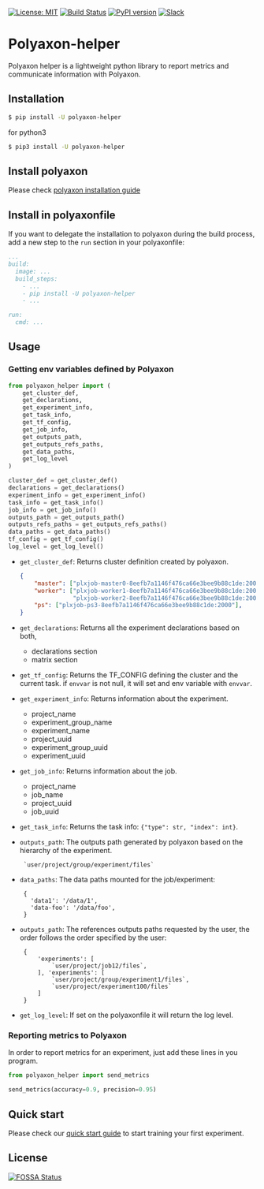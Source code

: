 [![License: MIT](https://img.shields.io/badge/License-MIT-green.svg)](LICENSE)
[![Build Status](https://travis-ci.org/polyaxon/polyaxon-helper.svg?branch=master)](https://travis-ci.org/polyaxon/polyaxon-helper)
[![PyPI version](https://badge.fury.io/py/polyaxon-helper.svg)](https://badge.fury.io/py/polyaxon-helper)
[![Slack](https://img.shields.io/badge/chat-on%20slack-aadada.svg?logo=slack&longCache=true)](https://join.slack.com/t/polyaxon/shared_invite/enQtMzQ0ODc2MDg1ODc0LWY2ZTdkMTNmZjBlZmRmNjQxYmYwMTBiMDZiMWJhODI2ZTk0MDU4Mjg5YzA5M2NhYzc5ZjhiMjczMDllYmQ2MDg)

# Polyaxon-helper

Polyaxon helper is a lightweight python library to report metrics and communicate information with Polyaxon.

## Installation

```bash
$ pip install -U polyaxon-helper
```

for python3

```bash
$ pip3 install -U polyaxon-helper
```


## Install polyaxon

Please check [polyaxon installation guide](https://docs.polyaxon.com/installation/introduction)

## Install in polyaxonfile

If you want to delegate the installation to polyaxon during the build process,
add a new step to the `run` section in your polyaxonfile:

```yaml
...
build:
  image: ...
  build_steps:
    - ...
    - pip install -U polyaxon-helper
    - ...

run:
  cmd: ...
```

## Usage

### Getting env variables defined by Polyaxon

```python
from polyaxon_helper import (
    get_cluster_def,
    get_declarations,
    get_experiment_info,
    get_task_info,
    get_tf_config,
    get_job_info,
    get_outputs_path,
    get_outputs_refs_paths,
    get_data_paths,
    get_log_level
)

cluster_def = get_cluster_def()
declarations = get_declarations()
experiment_info = get_experiment_info()
task_info = get_task_info()
job_info = get_job_info()
outputs_path = get_outputs_path()
outputs_refs_paths = get_outputs_refs_paths()
data_paths = get_data_paths()
tf_config = get_tf_config()
log_level = get_log_level()
```

 * `get_cluster_def`: Returns cluster definition created by polyaxon.
    ```json
    {
        "master": ["plxjob-master0-8eefb7a1146f476ca66e3bee9b88c1de:2000"],
        "worker": ["plxjob-worker1-8eefb7a1146f476ca66e3bee9b88c1de:2000",
                   "plxjob-worker2-8eefb7a1146f476ca66e3bee9b88c1de:2000"],
        "ps": ["plxjob-ps3-8eefb7a1146f476ca66e3bee9b88c1de:2000"],
    }
    ```
 * `get_declarations`: Returns all the experiment declarations based on both,

    * declarations section
    * matrix section

 * `get_tf_config`: Returns the TF_CONFIG defining the cluster and the current task.
   if `envvar` is not null, it will set and env variable with `envvar`.

 * `get_experiment_info`: Returns information about the experiment.

    * project_name
    * experiment_group_name
    * experiment_name
    * project_uuid
    * experiment_group_uuid
    * experiment_uuid

 * `get_job_info`: Returns information about the job.

    * project_name
    * job_name
    * project_uuid
    * job_uuid

 * `get_task_info`: Returns the task info: `{"type": str, "index": int}`.

 * `outputs_path`: The outputs path generated by polyaxon based on the hierarchy of the experiment.

        `user/project/group/experiment/files`

 * `data_paths`: The data paths mounted for the job/experiment:

        {
          'data1': '/data/1',
          'data-foo': '/data/foo',
        }

 * `outputs_path`: The references outputs paths requested by the user,
    the order follows the order specified by the user:

        {
            'experiments': [
                `user/project/job12/files`,
            ], 'experiments': [
                `user/project/group/experiment1/files`,
                `user/project/experiment100/files`
            ]
        }

 * `get_log_level`: If set on the polyaxonfile it will return the log level.


### Reporting metrics to Polyaxon

In order to report metrics for an experiment, just add these lines in you program.

```python
from polyaxon_helper import send_metrics

send_metrics(accuracy=0.9, precision=0.95)
```

## Quick start

Please check our [quick start guide](https://docs.polyaxon.com/quick_start) to start training your first experiment.


## License

[![FOSSA Status](https://app.fossa.io/api/projects/git%2Bgithub.com%2Fpolyaxon%2Fpolyaxon-helper.svg?type=large)](https://app.fossa.io/projects/git%2Bgithub.com%2Fpolyaxon%2Fpolyaxon-helper?ref=badge_large)
